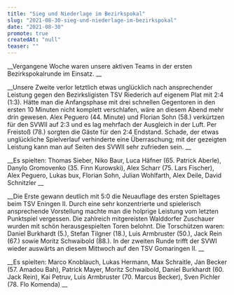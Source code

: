 ```yaml
---
title: "Sieg und Niederlage im Bezirkspokal"
slug: "2021-08-30-sieg-und-niederlage-im-bezirkspokal"
date: "2021-08-30"
promote: true
createdAt: "null"
teaser: ""
---
```

<p class="ox-2989754d1f-"> __Vergangene Woche waren unsere aktiven Teams in der ersten Bezirkspokalrunde im Einsatz.  __


<p class="ox-2989754d1f-"> __Unsere Zweite verlor letztlich etwas unglücklich nach ansprechender Leistung gegen den Bezirksligisten TSV Riederich auf eigenem Plat mit 2:4 (1:3). Hätte man die Anfangsphase mit drei schnellen Gegentoren in den ersten 10 Minuten nicht komplett verschlafen, wäre an diesem Abend mehr drin gewesen. Alex Peguero (44. Minute) und Florian Sohn (58.) verkürtzen für den SVWII auf 2:3 und es lag mehrfach der Ausgleich in der Luft. Per Freistoß (78.) sorgten die Gäste für den 2:4 Endstand. Schade, der etwas unglückliche Spielverlauf verhinderte eine Überraschung; mit der gezeigten Leistung kann man auf Seiten des SVWII sehr zufrieden sein. __


<p class="ox-2989754d1f-"> __Es spielten: Thomas Sieber, Niko Baur, Luca Häfner (65. Patrick Aberle), Danylo Gromovenko (35. Finn Kurowski), Alex Scharr (75. Lars Fischer), Alex Peguero, Lukas bux, Florian Sohn, Julian Wohlfarth, Alex Deile, David Schnitzler __


<p class="ox-2989754d1f-"> __Die Erste gewann deutlich mit 5:0 die Neuauflage des ersten Spieltages beim TSV Eningen II. Durch eine sehr konzentrierte und spielerisch ansprechende Vorstellung machte man die holprige Leistung vom letzten Punktspiel vergessen. Die zahlreich mitgereisten Walddorfer Zuschauer wurden mit schön herausgespielten Toren belohnt. Die Torschützen waren: Daniel Burkhardt (5.), Stefan Tilgner (18.), Luis Armbruster (50.), Jack Rein (67.) sowie Moritz Schwaibold (88.). In der zweiten Runde trifft der SVWI wieder auswärts an diesem Mittwoch auf den TSV Gomaringen II. __


<p class="ox-2989754d1f-"> __Es spielten: Marco Knoblauch, Lukas Hermann, Max Schraitle, Jan Becker (57. Amadou Bah), Patrick Mayer, Moritz Schwaibold, Daniel Burkhardt (60. Jack Rein), Kai Petruv, Luis Armbruster (70. Marcus Becker), Sven Pichler (78. Flo Komenda) __


<p class="ox-2989754d1f-"> 
